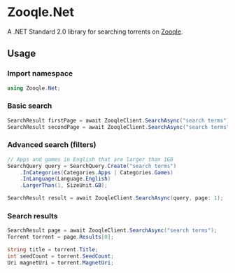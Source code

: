 # Zooqle.Net

A .NET Standard 2.0 library for searching torrents on [Zooqle](https://zooqle.com/).

## Usage

### Import namespace

```C#
using Zooqle.Net;
```

### Basic search

```C#
SearchResult firstPage = await ZooqleClient.SearchAsync("search terms");
SearchResult secondPage = await ZooqleClient.SearchAsync("search terms", page: 2);
```

### Advanced search (filters)

```C#
// Apps and games in English that are larger than 1GB
SearchQuery query = SearchQuery.Create("search terms")
    .InCategories(Categories.Apps | Categories.Games)
    .InLanguage(Language.English)
    .LargerThan(1, SizeUnit.GB);

SearchResult result = await ZooqleClient.SearchAsync(query, page: 1);
```

### Search results

```C#
SearchResult page = await ZooqleClient.SearchAsync("search terms");
Torrent torrent = page.Results[0];

string title = torrent.Title;
int seedCount = torrent.SeedCount;
Uri magnetUri = torrent.MagnetUri;
```
